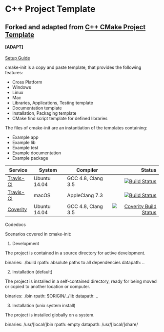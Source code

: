 # C++ Project Template
## Forked and adapted from [ C++ CMake Project Template](https://github.com/cginternals/cmake-init)
#### [ADAPT]
[Setup Guide](https://github.com/cginternals/cmake-init/wiki/Setup-Guide)

cmake-init is a copy and paste template, that provides the following features:
 * Cross Platform
  * Windows
  * Linux
  * Mac
 * Libraries, Applications, Testing template
 * Documentation template
 * Installation, Packaging template
 * CMake find script template for defined libraries

The files of cmake-init are an instantiation of the templates containing:
  * Example app
  * Example lib
  * Example test
  * Example documentation
  * Example package

| Service | System | Compiler | Status |
| ------- | ------ | -------- | -----: |
|  [Travis-CI](https://travis-ci.org/drumaddict/cmake-init) | Ubuntu 14.04 | GCC 4.8, Clang 3.5 | [![Build Status](https://travis-ci.org/drumaddict/cmake-init.svg?branch=master)](https://travis-ci.org/drumaddict/cmake-init) |
|  [Travis-CI](https://travis-ci.org/drumaddict/cmake-init) | macOS | AppleClang 7.3 | [![Build Status](https://travis-ci.org/drumaddict/cmake-init.svg?branch=master)](https://travis-ci.org/drumaddict/cmake-init) |
|  [Coverity](https://scan.coverity.com/projects/drumaddict-cmake-init) | Ubuntu 14.04 | GCC 4.8, Clang 3.5 | [![Coverity Build Status](https://scan.coverity.com/projects/13112/badge.svg)](https://scan.coverity.com/projects/drumaddict-cmake-init) |
Codedocs

Scenarios covered in cmake-init:

1) Development

The project is contained in a source directory for active development.

binaries: ./build
rpath:    absolute paths to all dependencies
datapath: ..


2) Installation (default)

The project is installed in a self-contained directory, ready for being moved or copied to another location or computer.

binaries: ./bin
rpath:    $ORIGIN/../lib
datapath: ..


3) Installation (unix system install)

The project is installed globally on a system.

binaries: /usr/[local/]bin
rpath:    empty
datapath: /usr/[local/]share/<projectname>
